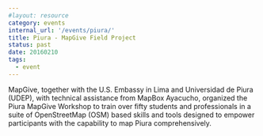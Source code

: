```yaml
---
#layout: resource
category: events
internal_url: '/events/piura/'
title: Piura - MapGive Field Project
status: past
date: 20160210
tags:
  - event
---
```


MapGive, together with the U.S. Embassy in Lima and Universidad de Piura (UDEP), with technical assistance from MapBox Ayacucho, organized the Piura MapGive Workshop to train over fifty students and professionals in a suite of OpenStreetMap (OSM) based skills and tools designed to empower participants with the capability to map Piura comprehensively. 

